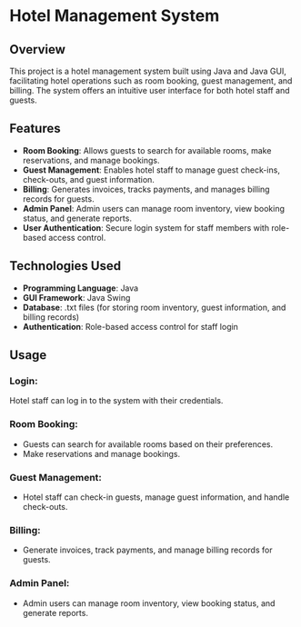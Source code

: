 # Hotel Management System

## Overview
This project is a hotel management system built using Java and Java GUI, facilitating hotel operations such as room booking, guest management, and billing. The system offers an intuitive user interface for both hotel staff and guests.

## Features
- **Room Booking**: Allows guests to search for available rooms, make reservations, and manage bookings.
- **Guest Management**: Enables hotel staff to manage guest check-ins, check-outs, and guest information.
- **Billing**: Generates invoices, tracks payments, and manages billing records for guests.
- **Admin Panel**: Admin users can manage room inventory, view booking status, and generate reports.
- **User Authentication**: Secure login system for staff members with role-based access control.

## Technologies Used
- **Programming Language**: Java
- **GUI Framework**: Java Swing
- **Database**: .txt files (for storing room inventory, guest information, and billing records)
- **Authentication**: Role-based access control for staff login

## Usage

### Login:

Hotel staff can log in to the system with their credentials.

### Room Booking:

- Guests can search for available rooms based on their preferences.
- Make reservations and manage bookings.

### Guest Management:

- Hotel staff can check-in guests, manage guest information, and handle check-outs.

### Billing:

- Generate invoices, track payments, and manage billing records for guests.

### Admin Panel:

- Admin users can manage room inventory, view booking status, and generate reports.
